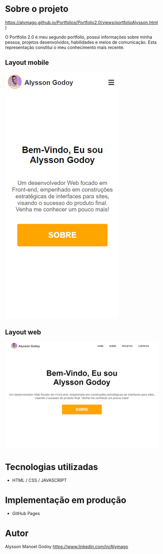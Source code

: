 # Sobre o projeto

https://alymago.github.io/Portfolios/Portfolio2.0/views/portfolioAlysson.html)

O Portfolio 2.0 é meu segundo portfolio, possui informações sobre minha pessoa, projetos desenvolvidos, habilidades e meios de comunicação. Esta representação constitui o meu conhecimento mais recente.

## Layout mobile
![Mobile 1](https://github.com/Alymago/Portfolios/blob/main/Portfolio2.0/img/mobile.png) <br>

## Layout web
![Web 1](https://github.com/Alymago/Portfolios/blob/main/Portfolio2.0/img/desktop.png)

# Tecnologias utilizadas 
- HTML / CSS / JAVASCRIPT

# Implementação em produção
- GitHub Pages

# Autor

Alysson Manoel Godoy
https://www.linkedin.com/in/Alymago
